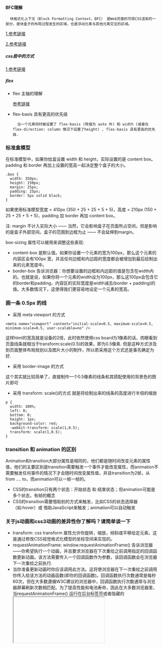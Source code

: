 #### BFC理解

```
  块格式化上下文（Block Formatting Context，BFC） 是Web页面的可视CSS渲染的一部分，是块盒子的布局过程发生的区域，也是浮动元素与其他元素交互的区域。
```

  [1.参考链接](https://developer.mozilla.org/zh-CN/docs/Web/Guide/CSS/Block_formatting_context)

  [2.参考链接](https://zhuanlan.zhihu.com/p/25321647)


##### css居中的方式

  [1.参考链接](https://juejin.im/post/5a7a9a545188257a892998ef#heading-2)

##### flex

* flex 主轴的理解

  [参考链接](https://developer.mozilla.org/zh-CN/docs/Web/CSS/CSS_Flexible_Box_Layout/Basic_Concepts_of_Flexbox)

* flex-basis 具有更高的优先级 
  ```
    当一个元素同时被设置了 flex-basis (除值为 auto 外) 和 width (或者在 flex-direction: column 情况下设置了height) , flex-basis 具有更高的优先级.
  ```
  
###  标准盒模型


在标准模型中，如果你给盒设置 width 和 height，实际设置的是 content box。 padding 和 border 再加上设置的宽高一起决定整个盒子的大小。
```
.box {
  width: 350px;
  height: 150px;
  margin: 25px;
  padding: 25px;
  border: 5px solid black;
}
```

如果使用标准模型宽度 = 410px (350 + 25 + 25 + 5 + 5)，高度 = 210px (150 + 25 + 25 + 5 + 5)，padding 加 border 再加 content box。

注: margin 不计入实际大小 —— 当然，它会影响盒子在页面所占空间，但是影响的是盒子外部空间。盒子的范围到边框为止 —— 不会延伸到margin。


box-sizing 属性可以被用来调整这些表现:

- content-box 是默认值。如果你设置一个元素的宽为100px，那么这个元素的内容区会有100px 宽，并且任何边框和内边距的宽度都会被增加到最后绘制出来的元素宽度中。
- border-box 告诉浏览器：你想要设置的边框和内边距的值是包含在width内的。也就是说，如果你将一个元素的width设为100px，那么这100px会包含它的border和padding，内容区的实际宽度是width减去(border + padding)的值。大多数情况下，这使得我们更容易地设定一个元素的宽高。




###  画一条 0.5px 的线

- 采用 meta viewport 的方式
```
<meta name="viewport" content="initial-scale=0.5, maximum-scale=0.5, minimum-scale=0.5, user-scalable=no" />
```
这样html的宽高就是设备的2倍，此时依然使用css board为1像素的话，肉眼看到页面线条就相当于transform:scale(0.5)的效果，即为0.5像素.
但是这种方式涉及到页面整体布局规划以及图片大小的制作，所以若采用这个方式还是事先确定为好.


- 采用 border-image 的方式

这个其实就比较简单了，直接制作一个0.5像素的线条和其搭配使用的背景色的图片即可

- 采用 transform: scale()的方式
就是将绘制出来的线条的高度进行半倍的缩放
```
p {
  width: 100%;
  left: 0;
  bottom: 0;
  height: 1px;
  background-color: red;
  -webkit-transform: scale(1,0.5);
  transform: scale(1,0.5);
}
```

### transition 和 animation 的区别
Animation和transition大部分属性是相同的，他们都是随时间改变元素的属性值，他们的主要区别是transition需要触发一个事件才能改变属性，而animation不需要触发任何事件的情况下才会随时间改变属性值，并且transition为2帧，从from .... to，而animation可以一帧一帧的。

- CSS的transition只有两个状态：开始状态 和 结束状态；但animation可能是多个状态，有帧的概念
- CSS的transition需要借助别的方式来触发，比如CSS的状态选择器（如:hover）或 借助JavaScript来触发；animation可以自动触发

### 关于js动画和css3动画的差异性你了解吗？请简单谈一下

- transform: css transform 属性允许你旋转，缩放，倾斜或平移给定元素。这是通过修改CSS视觉格式化模型的坐标空间来实现的。
- requestAnimationFrame: window.requestAnimationFrame() 告诉浏览器——你希望执行一个动画，并且要求浏览器在下次重绘之前调用指定的回调函数更新动画。该方法需要传入一个回调函数作为参数，该回调函数会在浏览器下一次重绘之前执行.
- 当你准备更新动画时你应该调用此方法。这将使浏览器在下一次重绘之前调用你传入给该方法的动画函数(即你的回调函数)。回调函数执行次数通常是每秒60次，但在大多数遵循W3C建议的浏览器中，回调函数执行次数通常与浏览器屏幕刷新次数相匹配。为了提高性能和电池寿命，因此在大多数浏览器里，当requestAnimationFrame() 运行在后台标签页或者隐藏的<iframe> 里时，requestAnimationFrame() 会被暂停调用以提升性能和电池寿命。

[参考 MDN requestAnimationFrame ](https://developer.mozilla.org/zh-CN/docs/Web/API/Window/requestAnimationFrame)


- css3动画：css3之后添加了transform动画计算函数，所以实现动画更为简单方便，并且transform矩阵是C++级的计算，所以速度会快很多。但是动画控制上不是特别灵活，部分动画无法实现（比如轮播图，视差滚动都需要js去参与）并且兼容性也存在一定问题。

- js动画：一般可以使用requestAnimationFrame去实现，js动画相对css3动画来说，控制力更强一些，可以单帧的控制变换，同时可以兼容到IE6版本的浏览器，并且功能非常强大，但是它编码较为繁琐，并且运算预渲染性能都不如css3动画。

- 所以，综合考虑，简单的交互动画就用css3实现，控制比较复杂、比较繁琐的交互动画可以交由js实现。










